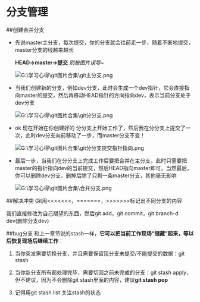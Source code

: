 # 分支管理
##创建合并分支
* 先说master主分支，每次提交，你的分支就会往前走一步，随着不断地提交，master分支的线越来越长

	**HEAD->master->提交**		*别被图片误导~*

	<img src="https://www.liaoxuefeng.com/files/attachments/0013849087937492135fbf4bbd24dfcbc18349a8a59d36d000/0" alt="G:\学习心得\git图片合集\git主分支.png"  >

* 当我们创建新的分支，例如dev分支，此时会生成一个dev指针，它会直接指向master的提交，然后再移动HEAD指针的方向指向dev，表示当前分支处于dev分支

	<img src="https://www.liaoxuefeng.com/files/attachments/001384908811773187a597e2d844eefb11f5cf5d56135ca000/0" alt="G:\学习心得\git图片合集\git分分支.png"  >

* ok 现在开始在你创建好的 分分支上开始工作了，然后我在分分支上提交了一次，此时dev分支向前移动了一步，而master分支不变！

	<img src="https://www.liaoxuefeng.com/files/attachments/0013849088235627813efe7649b4f008900e5365bb72323000/0" alt="G:\学习心得\git图片合集\git分分支提交指针指向.png"  >
  
* 最后一步，当我们在分分支上完成工作后要把合并在主分支，此时只需要把master的指针指向dev的当前提交，然后HEAD指向master即可。当然最后，你可以删除dev分支，删掉后除了只剩一条master分支，其他毫无影响

	<img src="https://www.liaoxuefeng.com/files/attachments/00138490883510324231a837e5d4aee844d3e4692ba50f5000/0" alt="G:\学习心得\git图片合集\合并分支.png"  >

##解决冲突
Git用<<<<<<<，=======，>>>>>>>标记出不同分支的内容

我们直接修改为自己期望的东西，然后git add，git commit，git branch-d dev(删除分支dev)

##bug分支
和上一章节说的stash一样，**它可以把当前工作现场“储藏”起来，等以后恢复现场后继续工作**：

1. 当你突发需要切换分支，并且需要保留现分支未提交/不能提交的数据：git stash

2. 当你新分支所有都处理完毕，需要切回之前未完成的分支：git stash apply，但不建议，因为不会删除git stash里面的内容，建议**git stash pop**

3. 记得用git stash list 关注stash的状态


